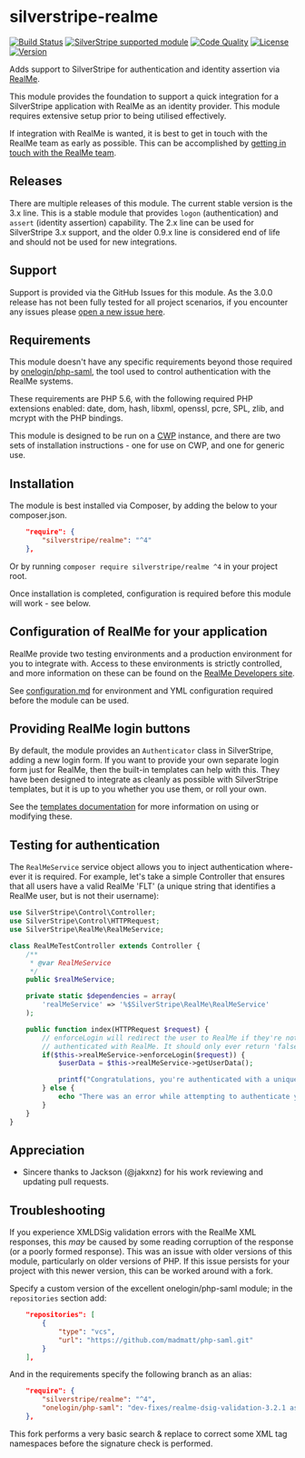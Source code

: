 silverstripe-realme
============================

[![Build Status](http://img.shields.io/travis/silverstripe/silverstripe-realme.svg?style=flat-square)](https://travis-ci.org/silverstripe/silverstripe-realme)
[![SilverStripe supported module](https://img.shields.io/badge/silverstripe-supported-0071C4.svg)](https://www.silverstripe.org/software/addons/silverstripe-commercially-supported-module-list/)
[![Code Quality](http://img.shields.io/scrutinizer/g/silverstripe/silverstripe-realme.svg?style=flat-square)](https://scrutinizer-ci.com/g/silverstripe/silverstripe-realme)
[![License](http://img.shields.io/packagist/l/silverstripe/realme.svg?style=flat-square)](LICENSE.md)
[![Version](http://img.shields.io/packagist/v/silverstripe/realme.svg?style=flat-square)](https://packagist.org/packages/silverstripe/realme)

Adds support to SilverStripe for authentication and identity assertion via [RealMe](https://www.realme.govt.nz/).

This module provides the foundation to support a quick integration for a SilverStripe application with RealMe as an
identity provider. This module requires extensive setup prior to being utilised effectively.

If integration with RealMe is wanted, it is best to get in touch with the RealMe team as early as possible. This can be
accomplished by [getting in touch with the RealMe team](https://www.realme.govt.nz/realme-business/).

## Releases
There are multiple releases of this module. The current stable version is the 3.x line. This is a stable module that
provides `logon` (authentication) and `assert` (identity assertion) capability. The 2.x line can be used for SilverStripe
3.x support, and the older 0.9.x line is considered end of life and should not be used for new integrations.

## Support
Support is provided via the GitHub Issues for this module. As the 3.0.0 release has not been fully tested for all project scenarios, if you encounter any issues please
[open a new issue here](https://github.com/silverstripe/silverstripe-realme/issues).

## Requirements
This module doesn't have any specific requirements beyond those required by
[onelogin/php-saml](https://github.com/onelogin/php-saml/blob/master/composer.json), the tool used to control
authentication with the RealMe systems.

These requirements are PHP 5.6, with the following required PHP extensions enabled: date, dom, hash, libxml, openssl,
pcre, SPL, zlib, and mcrypt with the PHP bindings.

This module is designed to be run on a [CWP](https://www.cwp.govt.nz/) instance, and there are two sets of installation
instructions - one for use on CWP, and one for generic use.

## Installation

The module is best installed via Composer, by adding the below to your composer.json.

```json
    "require": {
        "silverstripe/realme": "^4"
    },
```

Or by running `composer require silverstripe/realme ^4` in your project root.

Once installation is completed, configuration is required before this module will work - see below.

## Configuration of RealMe for your application

RealMe provide two testing environments and a production environment for you to integrate with. Access to these
environments is strictly controlled, and more information on these can be found on the [RealMe Developers site](https://developers.realme.govt.nz/how-to-integrate/).

See [configuration.md](docs/en/configuration.md) for environment and YML configuration required before the module can be
used.

## Providing RealMe login buttons

By default, the module provides an `Authenticator` class in SilverStripe, adding a new login form. If you want to provide your own separate login form just for RealMe, then the built-in templates can help
with this. They have been designed to integrate as cleanly as possible with SilverStripe templates, but it is up to you
whether you use them, or roll your own.

See the [templates documentation](docs/en/templates.md) for more information on using or modifying these.

## Testing for authentication

The `RealMeService` service object allows you to inject authentication where-ever it is required. For example, let's
take a simple Controller that ensures that all users have a valid RealMe 'FLT' (a unique string that identifies a RealMe
user, but is not their username):

```php
use SilverStripe\Control\Controller;
use SilverStripe\Control\HTTPRequest;
use SilverStripe\RealMe\RealMeService;

class RealMeTestController extends Controller {
	/**
	 * @var RealMeService
	 */
	public $realMeService;

	private static $dependencies = array(
		'realMeService' => '%$SilverStripe\RealMe\RealMeService'
	);

	public function index(HTTPRequest $request) {
		// enforceLogin will redirect the user to RealMe if they're not authenticated, or return true if they are
		// authenticated with RealMe. It should only ever return 'false' if there was an error initialising config
		if($this->realMeService->enforceLogin($request)) {
			$userData = $this->realMeService->getUserData();

			printf("Congratulations, you're authenticated with a unique ID of '%s'!", $userData->SPNameID);
		} else {
			echo "There was an error while attempting to authenticate you.";
		}
	}
}
```

## Appreciation

* Sincere thanks to Jackson (@jakxnz) for his work reviewing and updating pull requests.

## Troubleshooting

If you experience XMLDSig validation errors with the RealMe XML responses, this _may_ be caused by some reading corruption
of the response (or a poorly formed response). This was an issue with older versions of this module, particularly on older
versions of PHP. If this issue persists for your project with this newer version, this can be worked around with a fork.

Specify a custom version of the excellent onelogin/php-saml module; in the `repositories` section add:

```json
    "repositories": [
        {
            "type": "vcs",
            "url": "https://github.com/madmatt/php-saml.git"
        }
    ],
```

And in the requirements specify the following branch as an alias:

```json
    "require": {
        "silverstripe/realme": "^4",
        "onelogin/php-saml": "dev-fixes/realme-dsig-validation-3.2.1 as 3.2.1"
    },
```

This fork performs a very basic search & replace to correct some XML tag namespaces before the signature check is performed.
